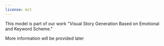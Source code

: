 ```yaml
---
license: mit
---
```


This model is part of our work "Visual Story Generation Based on Emotional and Keyword Scheme."  

More information will be provided later

